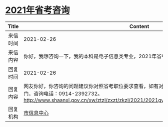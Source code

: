 # <a href="http://www.shangluo.gov.cn/zmhd/ldxxxx.jsp?urltype=leadermail.LeaderMailContentUrl&wbtreeid=1112&leadermailid=6969">2021年省考咨询</a>
|Title|Content|
|:---:|---|
|来信时间|2021-02-26|
|来信内容|你好，我想咨询一下，我的本科是电子信息类专业，2021年省考商洛市是否有职位可以报考？|
|回复时间|2021-02-26|
|回复内容|网友你好，你咨询的问题建议你对照省考职位要求查看，如有对考试相关问题，请咨询职位资格审查部门，咨询电话：0914-2392732。http://www.shaanxi.gov.cn/xw/ztzl/zxzt/zkzl/2021/2021gwy/202102/t20210222_2153923.html|
|回复机构|<a href="../../categories/agencies/市信息中心.md">市信息中心</a>|